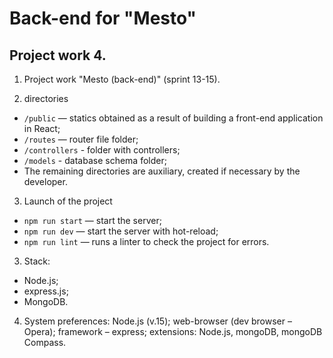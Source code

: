 # Back-end for "Mesto"

## Project work 4.

1. Project work "Mesto (back-end)" (sprint 13-15).

2. directories
- <code>/public</code> — statics obtained as a result of building a front-end application in React;
- <code>/routes</code> — router file folder;
- <code>/controllers</code> - folder with controllers;
- <code>/models</code> - database schema folder;
- The remaining directories are auxiliary, created if necessary by the developer.

3. Launch of the project
- <code>npm run start</code> — start the server;
- <code>npm run dev</code> — start the server with hot-reload;
- <code>npm run lint</code> — runs a linter to check the project for errors.


3. Stack:
  - Node.js;
  - express.js;
  - MongoDB.

4. System preferences: Node.js (v.15); web-browser (dev browser – Opera); framework – express; extensions: Node.js, mongoDB, mongoDB Compass.
